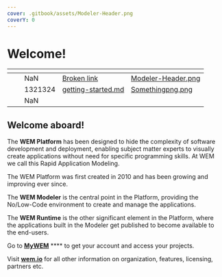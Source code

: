 ```yaml
---
cover: .gitbook/assets/Modeler-Header.png
coverY: 0
---
```


# Welcome!

<table data-view="cards"><thead><tr><th></th><th></th><th></th><th data-hidden data-card-target data-type="content-ref"></th><th data-hidden data-card-cover data-type="files"></th></tr></thead><tbody><tr><td></td><td></td><td>NaN</td><td><a href="broken-reference">Broken link</a></td><td><a href=".gitbook/assets/Modeler-Header.png">Modeler-Header.png</a></td></tr><tr><td></td><td></td><td>1321324</td><td><a href="getting-started/getting-started.md">getting-started.md</a></td><td><a href=".gitbook/assets/Somethingpng.png">Somethingpng.png</a></td></tr><tr><td></td><td></td><td>NaN</td><td></td><td></td></tr></tbody></table>

## Welcome aboard!

The **WEM Platform** has been designed to hide the complexity of software development and deployment, enabling subject matter experts to visually create applications without need for specific programming skills. At WEM we call this Rapid Application Modeling.

The WEM Platform was first created in 2010 and has been growing and improving ever since. &#x20;

The **WEM Modeler** is the central point in the Platform, providing the No/Low-Code environment to create and manage the applications.&#x20;

The **WEM Runtime** is the other significant element in the Platform, where the applications built in the Modeler get published to become available to the end-users.



Go to [**MyWEM**](https://my.wem.io) **** to get your account and access your projects.

Visit [**wem.io**](https://wem.io) for all other information on organization, features, licensing, partners etc.
